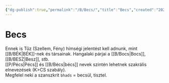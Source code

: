 ```yaml
---
{"dg-publish":true,"permalink":"/B/Becs/","title":"Becs","created":"2023-11-09T02:00","updated":"2024-10-24T22:12"}
---
```



# Becs

Ennek is Tűz (Szellem, Fény) hímségi jelentést kell adnunk, mint [[B/BÉK\|BÉK]]-nek és társainak. Hangalaki párjai a [[B/Bocs\|Bocs]], [[B/BESZ\|Besz]], stb.  
[[P/Pécs\|Pécs]] és [[B/Bécs\|bécs]] nevek szintén lehetnek szakrális elnevezések (K>CS szabály).  
Megfelel neki a szanszkrit `bhads` = becsül, tisztel.  